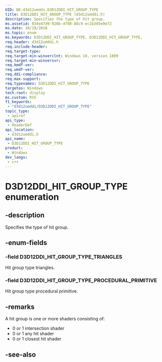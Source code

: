 ```yaml
---
UID: NE:d3d12umddi.D3D12DDI_HIT_GROUP_TYPE
title: D3D12DDI_HIT_GROUP_TYPE (d3d12umddi.h)
description: Specifies the type of hit group.
ms.assetid: 034e47d9-920b-4f80-88c9-ec1b305e9e72
ms.date: 10/19/2018
ms.topic: enum
ms.keywords: D3D12DDI_HIT_GROUP_TYPE, D3D12DDI_HIT_GROUP_TYPE,
req.header: d3d12umddi.h
req.include-header: 
req.target-type: 
req.target-min-winverclnt: Windows 10, version 1809
req.target-min-winversvr: 
req.kmdf-ver: 
req.umdf-ver: 
req.ddi-compliance: 
req.max-support: 
req.typenames: D3D12DDI_HIT_GROUP_TYPE
targetos: Windows
tech.root: display
ms.custom: RS5
f1_keywords:
 - "d3d12umddi/D3D12DDI_HIT_GROUP_TYPE"
topic_type:
 - apiref
api_type:
 - HeaderDef
api_location:
 - d3d12umddi.h
api_name:
 - D3D12DDI_HIT_GROUP_TYPE
product:
 - Windows
dev_langs:
 - c++
---
```


# D3D12DDI_HIT_GROUP_TYPE enumeration

## -description

Specifies the type of hit group.

## -enum-fields

### -field D3D12DDI_HIT_GROUP_TYPE_TRIANGLES

Hit group type triangles.

### -field D3D12DDI_HIT_GROUP_TYPE_PROCEDURAL_PRIMITIVE

Hit group type procedural primitive.

## -remarks

A hit group is one or more shaders consisting of:

* 0 or 1 intersection shader
* 0 or 1 any hit shader
* 0 or 1 closest hit shader

## -see-also

